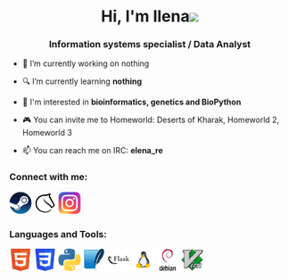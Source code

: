 <h1 align="center">Hi, I'm Ilena</a><img src="https://github.com/blackcater/blackcater/raw/main/images/Hi.gif" height="32"/></h1>
<h3 align="center">Information systems specialist / Data Analyst</h3>

- 🔭 I’m currently working on nothing

- 🔍 I’m currently learning <b>nothing</b>

- 🧬 I'm interested in <b>bioinformatics, genetics and BioPython</b>

- 🎮 You can invite me to Homeworld: Deserts of Kharak, Homeworld 2, Homeworld 3

- 📫 You can reach me on IRC: <b>elena_re</b>

<h3>Connect with me:</h3>
<div>
  <a href = "https://steamcommunity.com/id/riful_re/" rel="nofollow"> <img src = "https://github.com/elenaperadze/elenaperadze/blob/main/icons/Steam_icon_logo.png" style="max-width: 100%;" width="40" height="40"></a>
  <a href = "https://lichess.org/@/riful_re" rel="nofollow"> <img src = "https://github.com/elenaperadze/elenaperadze/blob/main/icons/Lichess_Logo_2019.png" style="max-width: 100%;" width="40" height="40"></a>
  <a href = "https://www.instagram.com/ilena_reee/" rel="nofollow"> <img src = "https://github.com/elenaperadze/elenaperadze/blob/main/icons/Instagram_logo_2016.png" style="max-width: 100%;" width="40" height="40"></a>
</div>

<h3>Languages and Tools:</h3>
  <a href = "https://www.w3schools.com/html/default.asp" rel="nofollow"> <img src = "https://github.com/elenaperadze/elenaperadze/blob/main/icons/HTML5.svg" style="max-width: 100%;" width="40" height="40"></a>
  <a href = "https://www.w3schools.com/css/" rel="nofollow"> <img src = "https://github.com/elenaperadze/elenaperadze/blob/main/icons/CSS3.svg" style="max-width: 100%;" width="40" height="40"></a>
  <a href = "https://www.python.org/" rel="nofollow"> <img src = "https://github.com/elenaperadze/elenaperadze/blob/main/icons/python.svg" style="max-width: 100%;" width="40" height="40"></a>
    <a href = "https://docs.python.org/3/library/sqlite3.html" rel="nofollow"> <img src = "https://github.com/elenaperadze/elenaperadze/blob/main/icons/sqlite-original.svg" style="max-width: 100%;" width="40" height="40"></a>
  <a href = "https://flask.palletsprojects.com/en/2.3.x/" rel="nofollow"> <img src = "https://github.com/elenaperadze/elenaperadze/blob/main/icons/flask-original-wordmark.svg" style="max-width: 100%;" width="40" height="40"></a>
  <a href = "https://www.linux.org/" rel="nofollow"> <img src = "https://github.com/elenaperadze/elenaperadze/blob/main/icons/flat_linux.svg" style="max-width: 100%;" width="40" height="40"></a>
  <a href = "https://www.debian.org/index.en.html" rel="nofollow"> <img src = "https://github.com/elenaperadze/elenaperadze/blob/main/icons/debian-original-wordmark.svg" style="max-width: 100%;" width="40" height="40"></a>
  <a href = " " rel="nofollow"> <img src = "https://github.com/elenaperadze/elenaperadze/blob/main/icons/vim-original.svg" style="max-width: 100%;" width="40" height="40"></a>
</div>
